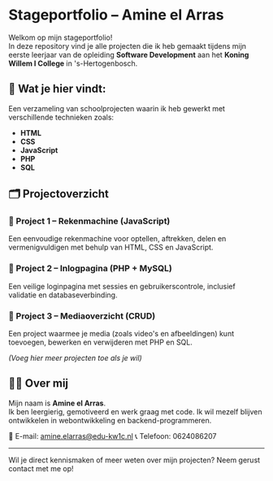# Stageportfolio – Amine el Arras

Welkom op mijn stageportfolio!  
In deze repository vind je alle projecten die ik heb gemaakt tijdens mijn eerste leerjaar van de opleiding **Software Development** aan het **Koning Willem I College** in 's-Hertogenbosch.

## 🧠 Wat je hier vindt:
Een verzameling van schoolprojecten waarin ik heb gewerkt met verschillende technieken zoals:

- **HTML**
- **CSS**
- **JavaScript**
- **PHP**
- **SQL**

## 🗂️ Projectoverzicht

### 📌 Project 1 – Rekenmachine (JavaScript)
Een eenvoudige rekenmachine voor optellen, aftrekken, delen en vermenigvuldigen met behulp van HTML, CSS en JavaScript.

### 📌 Project 2 – Inlogpagina (PHP + MySQL)
Een veilige loginpagina met sessies en gebruikerscontrole, inclusief validatie en databaseverbinding.

### 📌 Project 3 – Mediaoverzicht (CRUD)
Een project waarmee je media (zoals video's en afbeeldingen) kunt toevoegen, bewerken en verwijderen met PHP en SQL.

*(Voeg hier meer projecten toe als je wil)*

## 👨‍💻 Over mij

Mijn naam is **Amine el Arras**.  
Ik ben leergierig, gemotiveerd en werk graag met code. Ik wil mezelf blijven ontwikkelen in webontwikkeling en backend-programmeren.

📧 E-mail: amine.elarras@edu-kw1c.nl
📞 Telefoon: 0624086207

---

Wil je direct kennismaken of meer weten over mijn projecten? Neem gerust contact met me op!
